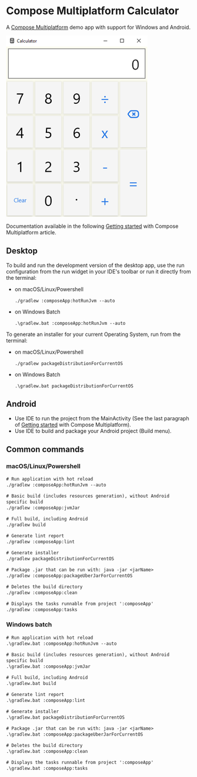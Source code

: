 # Compose Multiplatform Calculator

A [Compose Multiplatform](https://www.jetbrains.com/lp/compose/) demo app with support for Windows and Android.

![Compose Multiplatform Calculator Screenshot](./screenshot.png)

Documentation available in the following [Getting started](https://simply-how.com/getting-started-with-compose-multiplatform) with Compose Multiplatform article.

## Desktop

To build and run the development version of the desktop app, use the run configuration from the run widget
in your IDE's toolbar or run it directly from the terminal:
- on macOS/Linux/Powershell
  ```shell
  ./gradlew :composeApp:hotRunJvm --auto
  ```
- on Windows Batch
  ```shell
  .\gradlew.bat :composeApp:hotRunJvm --auto
  ```

To generate an installer for your current Operating System, run from the terminal:

- on macOS/Linux/Powershell
  ```shell
  ./gradlew packageDistributionForCurrentOS
  ```
- on Windows Batch
  ```shell
  .\gradlew.bat packageDistributionForCurrentOS
  ```

## Android
- Use IDE to run the project from the MainActivity (See the last paragraph of [Getting started](https://simply-how.com/getting-started-with-compose-multiplatform#section-2) with Compose Multiplatform).
- Use IDE to build and package your Android project (Build menu).

## Common commands

### macOS/Linux/Powershell

  ```shell
  # Run application with hot reload
  ./gradlew :composeApp:hotRunJvm --auto
  ```
  ```shell
  # Basic build (includes resources generation), without Android specific build
  ./gradlew :composeApp:jvmJar
  ```
  ```shell
  # Full build, including Android
  ./gradlew build
  ```
  ```shell
  # Generate lint report
  ./gradlew :composeApp:lint
  ```
  ```shell
  # Generate installer
  ./gradlew packageDistributionForCurrentOS
  ```
  ```shell
  # Package .jar that can be run with: java -jar <jarName>
  ./gradlew :composeApp:packageUberJarForCurrentOS
  ```
  ```shell
  # Deletes the build directory
  ./gradlew :composeApp:clean
  ```
  ```shell
  # Displays the tasks runnable from project ':composeApp'
  ./gradlew :composeApp:tasks
  ```

### Windows batch
  ```shell
  # Run application with hot reload
  .\gradlew.bat :composeApp:hotRunJvm --auto
  ```
  ```shell
  # Basic build (includes resources generation), without Android specific build
  .\gradlew.bat :composeApp:jvmJar
  ```
  ```shell
  # Full build, including Android
  .\gradlew.bat build
  ```
  ```shell
  # Generate lint report
  .\gradlew.bat :composeApp:lint
  ```
  ```shell
  # Generate installer
  .\gradlew.bat packageDistributionForCurrentOS
  ```
  ```shell
  # Package .jar that can be run with: java -jar <jarName>
  .\gradlew.bat :composeApp:packageUberJarForCurrentOS
  ```
  ```shell
  # Deletes the build directory
  .\gradlew.bat :composeApp:clean
  ```
  ```shell
  # Displays the tasks runnable from project ':composeApp'
  .\gradlew.bat :composeApp:tasks
  ```

